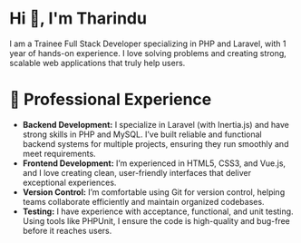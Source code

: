 <h1 align="left">Hi 👋, I'm Tharindu</h1>

<p align="left">I am a Trainee Full Stack Developer specializing in PHP and Laravel, with 1 year of hands-on experience. I love solving problems and creating strong, scalable web applications that truly help users.</p>

<h1 align="left">💼 Professional Experience</h1>
<ul>
  <li>
    <b>Backend Development:</b> 
    I specialize in Laravel (with Inertia.js) and have strong skills in PHP and MySQL. I’ve built reliable and functional backend systems for multiple projects, ensuring they run smoothly and meet requirements.   
  </li>
  <li>
    <b>Frontend Development:</b> 
     I’m experienced in HTML5, CSS3, and Vue.js, and I love creating clean, user-friendly interfaces that deliver exceptional experiences.
  </li>
  <li>
    <b>Version Control:</b> 
     I’m comfortable using Git for version control, helping teams collaborate efficiently and maintain organized codebases.
  </li>
  <li>
    <b>Testing:</b> 
     I have experience with acceptance, functional, and unit testing. Using tools like PHPUnit, I ensure the code is high-quality and bug-free before it reaches users.
  </li>
</ul>
 

 
